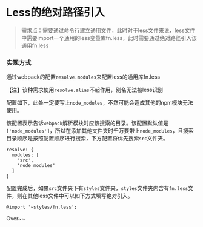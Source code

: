 # Less的绝对路径引入

> 需求点：需要通过命令行建立通用文件，此时对于less文件来说，less文件中需要import一个通用的less变量库fn.less，此时需要通过绝对路径引入该通用fn.less

### 实现方式

通过webpack的配置`resolve.modules`来配置less的通用库fn.less

【注】该种需求使用`resolve.alias`不起作用，别名无法被less识别

配置如下，此处一定要写上`node_modules`，不然可能会造成其他的npm模块无法使用。

该配置表示告诉`webpack`解析模块时应该搜索的目录。该配置默认值是`['node_modules']`，所以在添加其他文件夹时千万要带上`node_modules`，且搜索目录顺序是按照配置顺序进行搜索，下方配置将优先搜索`src`文件夹。

```
resolve: {
  modules: [
    'src',
    'node_modules'
  ]
}
```

配置完成后，如果`src`文件夹下有`styles`文件夹，`styles`文件夹内含有`fn.less`文件，则在其他less文件中可以如下方式填写绝对引入。

```
@import '~styles/fn.less';
```

Over~~

